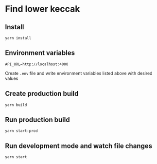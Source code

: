 # Find lower keccak

## Install

```
yarn install
```

## Environment variables

```
API_URL=http://localhost:4000
```

Create `.env` file and write environment variables listed above with desired values

## Create production build

```
yarn build
```

## Run production build

```
yarn start:prod
```

## Run development mode and watch file changes

```
yarn start
```

